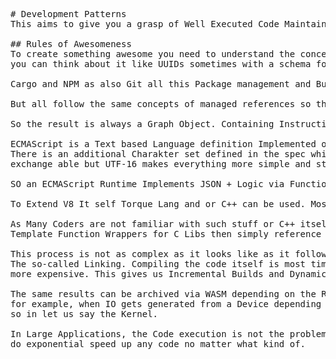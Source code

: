 <pre>
<!-- The above code lets us directly render this /documentation/documentation.md as text markd ingnores this on github -->
# Development Patterns 
This aims to give you a grasp of Well Executed Code Maintainance at scale.

## Rules of Awesomeness
To create something awesome you need to understand the concepts of managed references. Managed References is a relatively abstract term
you can think about it like UUIDs sometimes with a schema for the key times not. 

Cargo and NPM as also Git all this Package management and Build tools have overlapping functionality.

But all follow the same concepts of managed references so the smallest denominator is Text input parsed and interpreted so resolved references. 

So the result is always a Graph Object. Containing Instructions as also Files. 

ECMAScript is a Text based Language definition Implemented on top of JSON itself which is Implemented on top of UTF-16
There is an additional Charakter set defined in the spec which is not needed as it is overlapping with UTF-16 they are 
exchange able but UTF-16 makes everything more simple and stable. 

SO an ECMAScript Runtime Implements JSON + Logic via Functions. All Together Compiled to nativ code at last when you use V8

To Extend V8 It self Torque Lang and or C++ can be used. Most best is to Simple Create a JS Value Handle via c++ Template functions.

As Many Coders are not familiar with such stuff or C++ itself it is Easy to use something like Stealify Lang to create such 
Template Function Wrappers for C Libs then simply reference and load that result as ASM Pointer with v8 as bultIn. 

This process is not as complex as it looks like as it follows highly Generic Patterns. We do in general the most expensive step manual!
The so-called Linking. Compiling the code itself is most time the less expensive part of creating a binary compilation. The Linking is
more expensive. This gives us Incremental Builds and Dynamic Fast Call and Load able Code. 

The same results can be archived via WASM depending on the Releam/Context. It depends largely on the factor of IO Generation.
for example, when IO gets generated from a Device depending on the overall processing the context could be Outside of the runtime/userland
so in let us say the Kernel. 

In Large Applications, the Code execution is not the problem the bottleneck is most time the IO Boundary so efficient IO Structures
do exponential speed up any code no matter what kind of.
